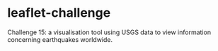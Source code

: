 # leaflet-challenge
Challenge 15: a visualisation tool using USGS data to view information concerning earthquakes worldwide.
